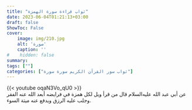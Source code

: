 ```yaml
---
title: "ثواب قراءة سورة الهمزة"
date: 2023-06-04T01:21:13+03:00
draft: false
ShowToc: False
cover:
    image: img/210.jpg
    alt: 'صورة'
    caption: ''
#    hidden: false
summary: 
tags: [""]
categories: ["ثواب سور القرآن الكريم سورة سورة"]
---
```

{{< youtube oqaN3Vo_qU0 >}} 
<br>
عن أبي عبد الله عليه‌السلام قال من قرأ ويل لكل همزة في فرايضه أبعد الله عنه
الفقر وجلب عليه الرزق ويدفع عنه ميتة السوء.

